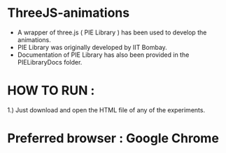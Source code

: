 # ThreeJS-animations
* A wrapper of three.js ( PIE Library ) has been used to develop the animations.
* PIE Library was originally developed by IIT Bombay. 
* Documentation of PIE Library has also been provided in the PIELibraryDocs folder.

# HOW TO RUN : 
1.) Just download and open the HTML file of any of the experiments.

# Preferred browser : Google Chrome
